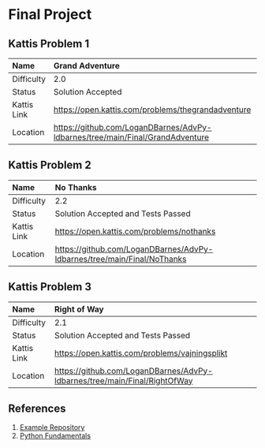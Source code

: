 # Final Project

## Kattis Problem 1

| Name | Grand Adventure |
|:---|:---|
| Difficulty | 2.0 |
| Status | Solution Accepted |
| Kattis Link | https://open.kattis.com/problems/thegrandadventure |
| Location | https://github.com/LoganDBarnes/AdvPy-ldbarnes/tree/main/Final/GrandAdventure |

## Kattis Problem 2

| Name | No Thanks |
|:---|:---|
| Difficulty | 2.2 |
| Status | Solution Accepted and Tests Passed |
| Kattis Link | https://open.kattis.com/problems/nothanks |
| Location | https://github.com/LoganDBarnes/AdvPy-ldbarnes/tree/main/Final/NoThanks |

## Kattis Problem 3

| Name | Right of Way |
|:---|:---|
| Difficulty | 2.1 |
| Status | Solution Accepted and Tests Passed |
| Kattis Link | https://open.kattis.com/problems/vajningsplikt |
| Location | https://github.com/LoganDBarnes/AdvPy-ldbarnes/tree/main/Final/RightOfWay |

## References

1. [Example Repository](https://github.com/rambasnet/Kattis-Demos-Testing)
2. [Python Fundamentals](https://github.com/rambasnet/Python-Fundamentals)
